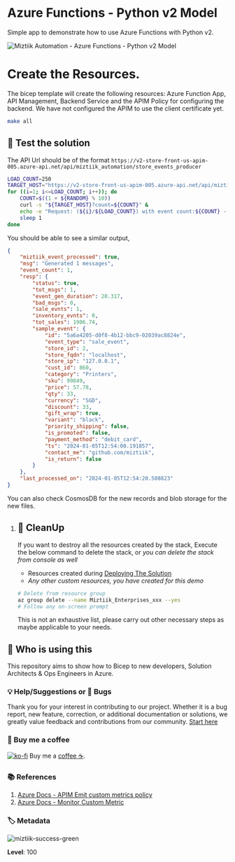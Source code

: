 # Azure Functions - Python v2 Model

Simple app to demonstrate how to use Azure Functions with Python v2.

![Miztiik Automation - Azure Functions - Python v2 Model](images/miztiik_architecture_azure_python_function_v2_001)

# Create the Resources.

The bicep template will create the following resources: Azure Function App, API Management, Backend Service and the APIM Policy for configuring the backend. We have not configured the APIM to use the client certificate yet.

```bash
make all
```

## 🎯 Test the solution

The API Url should be of the format `https://v2-store-front-us-apim-005.azure-api.net/api/miztiik_automation/store_events_producer`


```bash
LOAD_COUNT=250
TARGET_HOST="https://v2-store-front-us-apim-005.azure-api.net/api/miztiik_automation/store_events_producer"
for ((i=1; i<=LOAD_COUNT; i++)); do
    COUNT=$((1 + ${RANDOM} % 10))
    curl -s "${TARGET_HOST}?count=${COUNT}" &
    echo -e "Request: (${i}/${LOAD_COUNT}) with event count:${COUNT} ----"
    sleep 1 
done
```

You should be able to see a similar output,

```json
{
    "miztiik_event_processed": true,
    "msg": "Generated 1 messages",
    "event_count": 1,
    "resp": {
        "status": true,
        "tot_msgs": 1,
        "event_gen_duration": 20.317,
        "bad_msgs": 0,
        "sale_evnts": 1,
        "inventory_evnts": 0,
        "tot_sales": 1906.74,
        "sample_event": {
            "id": "5a6a4205-d0f8-4b12-bbc9-02039ac8824e",
            "event_type": "sale_event",
            "store_id": 2,
            "store_fqdn": "localhost",
            "store_ip": "127.0.0.1",
            "cust_id": 860,
            "category": "Printers",
            "sku": 99849,
            "price": 57.78,
            "qty": 33,
            "currency": "SGD",
            "discount": 33,
            "gift_wrap": true,
            "variant": "black",
            "priority_shipping": false,
            "is_promoted": false,
            "payment_method": "debit_card",
            "ts": "2024-01-05T12:54:00.191857",
            "contact_me": "github.com/miztiik",
            "is_return": false
        }
    },
    "last_processed_on": "2024-01-05T12:54:20.508823"
}
```

You can also check CosmosDB for the new records and blob storage for the new files.

 
1. ## 🧹 CleanUp

   If you want to destroy all the resources created by the stack, Execute the below command to delete the stack, or _you can delete the stack from console as well_

   - Resources created during [Deploying The Solution](#-deploying-the-solution)
   - _Any other custom resources, you have created for this demo_

   ```bash
   # Delete from resource group
   az group delete --name Miztiik_Enterprises_xxx --yes
   # Follow any on-screen prompt
   ```

   This is not an exhaustive list, please carry out other necessary steps as maybe applicable to your needs.

## 📌 Who is using this

This repository aims to show how to Bicep to new developers, Solution Architects & Ops Engineers in Azure.

### 💡 Help/Suggestions or 🐛 Bugs

Thank you for your interest in contributing to our project. Whether it is a bug report, new feature, correction, or additional documentation or solutions, we greatly value feedback and contributions from our community. [Start here](/issues)

### 👋 Buy me a coffee

[![ko-fi](https://www.ko-fi.com/img/githubbutton_sm.svg)](https://ko-fi.com/Q5Q41QDGK) Buy me a [coffee ☕][900].

### 📚 References

1. [Azure Docs - APIM Emit custom metrics policy][1]
1. [Azure Docs - Monitor Custom Metric][2]



[1]: https://learn.microsoft.com/en-us/azure/api-management/emit-metric-policy
[2]: https://learn.microsoft.com/en-us/azure/azure-monitor/essentials/metrics-custom-overview

### 🏷️ Metadata

![miztiik-success-green](https://img.shields.io/badge/Miztiik:Automation:Level-100-green)

**Level**: 100

[100]: https://www.udemy.com/course/aws-cloud-security/?referralCode=B7F1B6C78B45ADAF77A9
[101]: https://www.udemy.com/course/aws-cloud-security-proactive-way/?referralCode=71DC542AD4481309A441
[102]: https://www.udemy.com/course/aws-cloud-development-kit-from-beginner-to-professional/?referralCode=E15D7FB64E417C547579
[103]: https://www.udemy.com/course/aws-cloudformation-basics?referralCode=93AD3B1530BC871093D6
[899]: https://www.udemy.com/user/n-kumar/
[900]: https://ko-fi.com/miztiik
[901]: https://ko-fi.com/Q5Q41QDGK